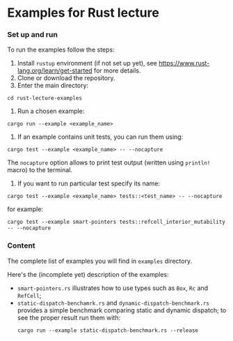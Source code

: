 # Examples for Rust lecture

### Set up and run

To run the examples follow the steps:
1. Install `rustup` environment (if not set up yet), see https://www.rust-lang.org/learn/get-started for more details.
1. Clone or download the repository.
1. Enter the main directory:
  ```
  cd rust-lecture-examples
  ```
1. Run a chosen example:
  ```
  cargo run --example <example_name>
  ```
1. If an example contains unit tests, you can run them using:
  ```
  cargo test --example <example_name> -- --nocapture
  ```
  The `nocapture` option allows to print test output (written using `println!` macro) to the terminal. 
1. If you want to run particular test specify its name:
  ```
  cargo test --example <example_name> tests::<test_name> -- --nocapture
  ```
  for example:
  ```
  cargo test --example smart-pointers tests::refcell_interior_mutability -- --nocapture
  ```

### Content

The complete list of examples you will find in `examples` directory. 

Here's the (incomplete yet) description of the examples:

- `smart-pointers.rs` illustrates how to use types such as `Box`, `Rc` and `RefCell`; 
- `static-dispatch-benchamrk.rs` and `dynamic-dispatch-benchmark.rs` provides a simple benchmark comparing static and dynamic dispatch; to see the proper result run them with:
  ```
  cargo run --example static-dispatch-benchmark.rs --release
  ```



